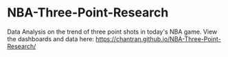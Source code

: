 # NBA-Three-Point-Research
Data Analysis on the trend of three point shots in today's NBA game.
View the dashboards and data here: https://chantran.github.io/NBA-Three-Point-Research/
